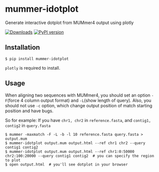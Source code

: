 # mummer-idotplot
Generate interactive dotplot from MUMmer4 output using plotly

[![Downloads](https://pepy.tech/badge/mummer-idotplot)](https://pepy.tech/project/mummer-idotplot)
[![PyPI version](https://badge.fury.io/py/mummer-idotplot.svg)](https://badge.fury.io/py/mummer-idotplot)

## Installation
```
$ pip install mummer-idotplot
```
`plotly` is required to install.

## Usage

When aligning two sequences with MUMmer4, you should set an option `-F`(force 4 column output format) and `-L`(show length of query). Also, you should not use `-c` option, which change output position of match starting position and have bugs.

So for example:
If you have `chr1, chr2` in `reference.fasta`, and `contig1, contig2` in `query.fasta`
```
$ mummer -maxmatch -F -L -b -l 10 reference.fasta query.fasta > output.mum
$ mummer-idotplot output.mum output.html --ref chr1 chr2 --query contig1 contig2
$ mummer-idotplot output.mum output.html --ref chr1:0:50000 chr2:100:20000 --query contig1 contig2  # you can specify the region to plot
$ open output.html  # you'll see dotplot in your browser
```


